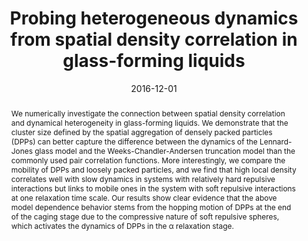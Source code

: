 ---
title: "Probing heterogeneous dynamics from spatial density correlation in glass-forming liquids"
authors:
- Yan-Wei Li
- You-Liang Zhu
- Zhao-Yan Sun
date: "2016-12-01"
doi: "10.1103/PhysRevE.94.062601"
publication_types: ["期刊文章"]
publication: "Physical Review E"
publication_short: "Phys. Rev. E"
abstract: "We numerically investigate the connection between spatial  density correlation and dynamical heterogeneity in glass-forming  liquids. We demonstrate that the cluster size defined by the spatial  aggregation of densely packed particles (DPPs) can better capture the  difference between the dynamics of the Lennard-Jones glass model and the  Weeks-Chandler-Andersen truncation model than the commonly used pair  correlation functions. More interestingly, we compare the mobility of  DPPs and loosely packed particles, and we find that high local density  correlates well with slow dynamics in systems with relatively hard  repulsive interactions but links to mobile ones in the system with soft  repulsive interactions at one relaxation time scale. Our results show  clear evidence that the above model dependence behavior stems from the  hopping motion of DPPs at the end of the caging stage due to the  compressive nature of soft repulsive spheres, which activates the  dynamics of DPPs in the α relaxation stage."
url_pdf: "https://link.aps.org/doi/10.1103/PhysRevE.94.062601"
---